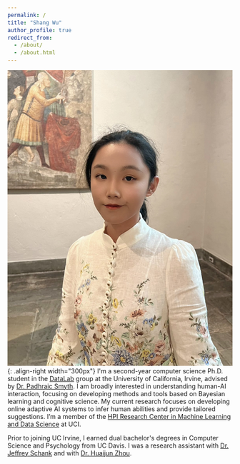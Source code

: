 ```yaml
---
permalink: /
title: "Shang Wu"
author_profile: true
redirect_from: 
  - /about/
  - /about.html
---
```

![prof_pic](/images/SW_photo.jpg){: .align-right width="300px"}
I'm a second-year computer science Ph.D. student in the [DataLab](https://ics.uci.edu/~smyth/research_group.html) group at the University of California, Irvine, advised by [Dr. Padhraic Smyth](https://ics.uci.edu/~smyth/index.html). 
I am broadly interested in understanding human-AI interaction, focusing on developing methods and tools based on Bayesian learning and cognitive science. My current research focuses on developing online adaptive AI systems to infer human abilities and provide tailored suggestions.  I’m a member of the [HPI Research Center in Machine Learning and Data Science](https://hpi.ics.uci.edu/students/) at UCI.

Prior to joining UC Irvine, I earned dual bachelor's degrees in Computer Science and Psychology from UC Davis. I was a research assistant with [Dr. Jeffrey Schank](https://agent-based-models.com/schanklab/research/) and with [Dr. Huaijun Zhou](https://zhou.faculty.ucdavis.edu/).
